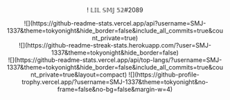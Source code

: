 <p align="center">
  ! 𝕃𝕀𝕃 𝕊𝕄𝕁 𝟝𝟚#2089
</p>

<div align="center">
![](https://github-readme-stats.vercel.app/api?username=SMJ-1337&theme=tokyonight&hide_border=false&include_all_commits=true&count_private=true)<br/>
![](https://github-readme-streak-stats.herokuapp.com/?user=SMJ-1337&theme=tokyonight&hide_border=false)<br/>
![](https://github-readme-stats.vercel.app/api/top-langs/?username=SMJ-1337&theme=tokyonight&hide_border=false&include_all_commits=true&count_private=true&layout=compact)
![](https://github-profile-trophy.vercel.app/?username=SMJ-1337&theme=tokyonight&no-frame=false&no-bg=false&margin-w=4)</div>

